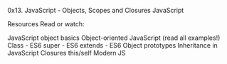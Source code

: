 0x13. JavaScript - Objects, Scopes and Closures
JavaScript

Resources
Read or watch:

JavaScript object basics
Object-oriented JavaScript (read all examples!)
Class - ES6
super - ES6
extends - ES6
Object prototypes
Inheritance in JavaScript
Closures
this/self
Modern JS

